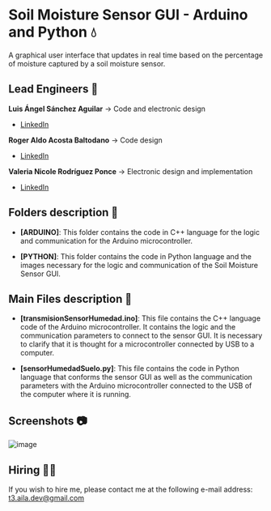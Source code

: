 # Soil Moisture Sensor GUI - Arduino and Python 💧
A graphical user interface that updates in real time based on the percentage of moisture captured by a soil moisture sensor.

## Lead Engineers 👤
**Luis Ángel Sánchez Aguilar** -> Code and electronic design

* [LinkedIn](https://www.linkedin.com/in/sanchezluismachinelearning/)

**Roger Aldo Acosta Baltodano** -> Code design

* [LinkedIn](https://www.linkedin.com/in/roger-aldo-acosta-baltodano/)

**Valeria Nicole Rodríguez Ponce** -> Electronic design and implementation

* [LinkedIn](https://www.linkedin.com/in/valeriarodriguezp/)

## Folders description 📁

* **[ARDUINO]**: This folder contains the code in C++ language for the logic and communication for the Arduino microcontroller.

* **[PYTHON]**: This folder contains the code in Python language and the images necessary for the logic and communication of the Soil Moisture Sensor GUI.


## Main Files description 📘

* **[transmisionSensorHumedad.ino]**: This file contains the C++ language code of the Arduino microcontroller. It contains the logic and the communication parameters to connect to the sensor GUI. It is necessary to clarify that it is thought for a microcontroller connected by USB to a computer.

* **[sensorHumedadSuelo.py]**: This file contains the code in Python language that conforms the sensor GUI as well as the communication parameters with the Arduino microcontroller connected to the USB of the computer where it is running.

## Screenshots 📷
![image](https://user-images.githubusercontent.com/118120048/203218604-a3486eda-7499-4b33-842d-bea3d32839b2.png)

## Hiring 🤝🏿
If you wish to hire me, please contact me at the following e-mail address: t3.aila.dev@gmail.com
